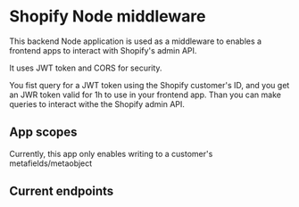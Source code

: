 # Shopify Node middleware

This backend Node application is used as a middleware to enables a frontend apps to interact with Shopify's admin API.

It uses JWT token and CORS for security.

You fist query for a JWT token using the Shopify customer's ID, and you get an JWR token valid for 1h to use in your frontend app. Than you can make queries to interact withe the Shopify admin API.

## App scopes

Currently, this app only enables writing to a customer's metafields/metaobject

## Current endpoints




